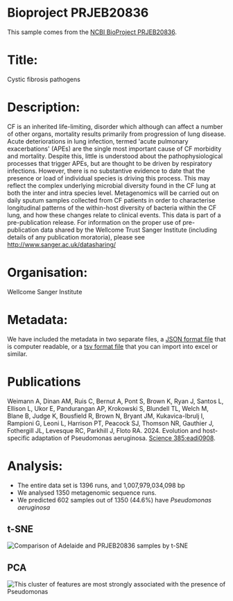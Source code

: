 # Bioproject PRJEB20836

This sample comes from the [NCBI BioProject PRJEB20836](https://www.ncbi.nlm.nih.gov/bioproject/?term=PRJEB20836).

# Title: 
Cystic fibrosis pathogens

# Description: 
CF is an inherited life-limiting, disorder which although can affect a number of other organs, mortality results primarily from progression of lung disease. Acute deteriorations in lung infection, termed 'acute pulmonary exacerbations' (APEs) are the single most important cause of CF morbidity and mortality. Despite this, little is understood about the pathophysiological processes that trigger APEs, but are thought to be driven by respiratory infections. However, there is no substantive evidence to date that the presence or load of individual species is driving this process. This may reflect the complex underlying microbial diversity found in the CF lung at both the inter and intra species level. Metagenomics will be carried out on daily sputum samples collected from CF patients in order to characterise longitudinal patterns of the within-host diversity of bacteria within the CF lung, and how these changes relate to clinical events. This data is part of a pre-publication release. For information on the proper use of pre-publication data shared by the Wellcome Trust Sanger Institute (including details of any publication moratoria), please see http://www.sanger.ac.uk/datasharing/

# Organisation: 
Wellcome Sanger Institute

# Metadata:
We have included the metadata in two separate files, a [JSON format file](PRJEB20836.metadata.json.gz) that is computer readable, or a [tsv format file](PRJEB20836.metadata.tsv.gz) that you can import into excel or similar.

# Publications

Weimann A, Dinan AM, Ruis C, Bernut A, Pont S, Brown K, Ryan J, Santos L, Ellison L, Ukor E, Pandurangan AP, Krokowski S, Blundell TL, Welch M, Blane B, Judge K, Bousfield R, Brown N, Bryant JM, Kukavica-Ibrulj I, Rampioni G, Leoni L, Harrison PT, Peacock SJ, Thomson NR, Gauthier J, Fothergill JL, Levesque RC, Parkhill J, Floto RA. 2024. Evolution and host-specific adaptation of Pseudomonas aeruginosa. [Science 385:eadi0908](https://www.science.org/doi/10.1126/science.adi0908).
  
# Analysis:

- The entire data set is 1396 runs, and 1,007,979,034,098 bp
- We analysed 1350 metagenomic sequence runs.
- We predicted 602 samples out of 1350 (44.6%) have _Pseudomonas aeruginosa_

## t-SNE
![Comparison of Adelaide and PRJEB20836 samples by t-SNE](img/PRJEB20836_Pseudomonas_tSNE.png 'Fig. t-SNE of all the analysed sequence data coloured by whether Pseudomonas is predicted')

## PCA
![This cluster of features are most strongly associated with the presence of Pseudomonas](img/PRJEB20836_Pseudomonas_PCA.png 'Fig. PCA of the cluster of features most strongly associated with Pseudomonas colonization in PRJEB20836')
